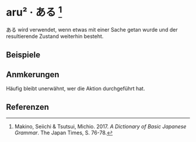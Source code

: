 ---
---

<script setup>
import Example from "../components/Example.vue"
</script>

# aru² · ある [^1]

ある wird verwendet, wenn etwas mit einer Sache getan wurde und der resultierende Zustand weiterhin besteht.

## Beispiele

<Example jp="飲み物はもう買ってあります。" de="Es wurden bereits Getränke gekauft." />

<Example jp="窓が開けてある。" de="Das Fenster ist offen." />

## Anmkerungen

Häufig bleibt unerwähnt, wer die Aktion durchgeführt hat.

## Referenzen

[^1]: Makino, Seiichi & Tsutsui, Michio. 2017. *A Dictionary of Basic Japanese Grammar*. The Japan Times, S. 76-78.

